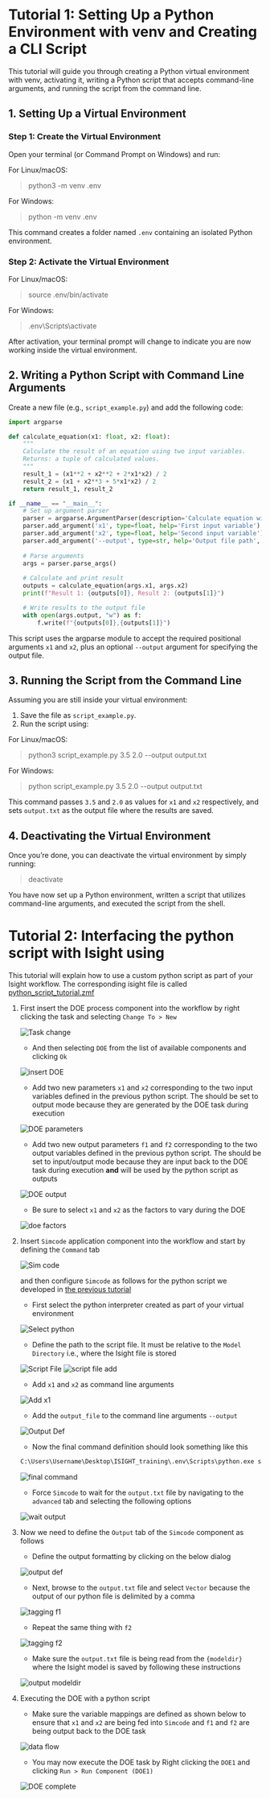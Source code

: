 # Tutorial 1: Setting Up a Python Environment with venv and Creating a CLI Script

This tutorial will guide you through creating a Python virtual environment with venv, activating it, writing a Python script that accepts command-line arguments, and running the script from the command line.

## 1. Setting Up a Virtual Environment

### Step 1: Create the Virtual Environment

Open your terminal (or Command Prompt on Windows) and run:

For Linux/macOS:
> python3 -m venv .env

For Windows:
> python -m venv .env

This command creates a folder named `.env` containing an isolated Python environment.

### Step 2: Activate the Virtual Environment

For Linux/macOS:
> source .env/bin/activate

For Windows:
> .env\Scripts\activate

After activation, your terminal prompt will change to indicate you are now working inside the virtual environment.

## 2. Writing a Python Script with Command Line Arguments

Create a new file (e.g., `script_example.py`) and add the following code:

```python
import argparse

def calculate_equation(x1: float, x2: float):
    """
    Calculate the result of an equation using two input variables.
    Returns: a tuple of calculated values.
    """
    result_1 = (x1**2 + x2**2 + 2*x1*x2) / 2
    result_2 = (x1 + x2**3 + 5*x1*x2) / 2
    return result_1, result_2

if __name__ == "__main__":
    # Set up argument parser
    parser = argparse.ArgumentParser(description='Calculate equation with two variables')
    parser.add_argument('x1', type=float, help='First input variable')
    parser.add_argument('x2', type=float, help='Second input variable')
    parser.add_argument('--output', type=str, help='Output file path', default="output.txt")
    
    # Parse arguments
    args = parser.parse_args()
    
    # Calculate and print result
    outputs = calculate_equation(args.x1, args.x2)
    print(f"Result 1: {outputs[0]}, Result 2: {outputs[1]}")

    # Write results to the output file
    with open(args.output, "w") as f:
        f.write(f"{outputs[0]},{outputs[1]}")
```

This script uses the argparse module to accept the required positional arguments `x1` and `x2`, plus an optional `--output` argument for specifying the output file.

## 3. Running the Script from the Command Line

Assuming you are still inside your virtual environment:

1. Save the file as `script_example.py`.
2. Run the script using:

For Linux/macOS:
> python3 script_example.py 3.5 2.0 --output output.txt

For Windows:
> python script_example.py 3.5 2.0 --output output.txt

This command passes `3.5` and `2.0` as values for `x1` and `x2` respectively, and sets `output.txt` as the output file where the results are saved.

## 4. Deactivating the Virtual Environment

Once you’re done, you can deactivate the virtual environment by simply running:
> deactivate

You have now set up a Python environment, written a script that utilizes command-line arguments, and executed the script from the shell.

# Tutorial 2: Interfacing the python script with Isight using 

This tutorial will explain how to use a custom python script as part of your Isight workflow. The corresponding isight file is called [python_script_tutorial.zmf](python_script_tutorial.zmf)

1. First insert the DOE process component into the workflow by right clicking the task and selecting `Change To > New`

    ![Task change](../images/isight_scripting/Task_change.png)

    * And then selecting `DOE` from the list of available components and clicking `Ok`

    ![insert DOE](../images/isight_scripting/DOE_insert.png)

    * Add two new parameters `x1` and `x2` corresponding to the two input variables defined in the previous python script. The should be set to output mode because they are generated by the DOE task during execution

    ![DOE parameters](../images/isight_scripting/DOE_params.png)

    * Add two new output parameters `f1` and `f2` corresponding to the two output variables defined in the previous python script. The should be set to input/output mode because they are input back to the DOE task during execution **and** will be used by the python script as outputs

    ![DOE output](../images/isight_scripting/DOE_output.png)

    * Be sure to select `x1` and `x2` as the factors to vary during the DOE

    ![doe factors](../images/isight_scripting/doe_factors.png)

2. Insert `Simcode` application component into the workflow and start by defining the `Command` tab

    ![Sim code](../images/isight_scripting/sim_code.png)

    and then configure `Simcode` as follows for the python script we developed in [the previous tutorial](#2-writing-a-python-script-with-command-line-arguments)

    * First select the python interpreter created as part of your virtual environment

    ![Select python](../images/isight_scripting/select_python.png)

    * Define the path to the script file. It must be relative to the `Model Directory` i.e., where the Isight file is stored

    ![Script File](../images/isight_scripting/script_file.png)
    ![script file add](../images/isight_scripting/script_file_add.png)

    * Add `x1` and `x2` as command line arguments

    ![Add x1](../images/isight_scripting/add_x1.png)

    * Add the `output_file` to the command line arguments `--output`

    ![Output Def](../images/isight_scripting/output_def.png)

    * Now the final command definition should look something like this

    ```bash
    C:\Users\Username\Desktop\ISIGHT_training\.env\Scripts\python.exe script_file x1 x2 --output output_file
    ```

    ![final command](../images/isight_scripting/final_command.png)

    * Force `Simcode` to wait for the `output.txt` file by navigating to the `advanced` tab and selecting the following options

    ![wait output](../images/isight_scripting/wait_output.png)

3. Now we need to define the `Output` tab of the `Simcode` component as follows

    * Define the output formatting by clicking on the below dialog

    ![output def](../images/isight_scripting/output_in.png)

    * Next, browse to the `output.txt` file and select `Vector` because the output of our python file is delimited by a comma

    ![tagging f1](../images/isight_scripting/tagging_f1.png)

    * Repeat the same thing with `f2`

    ![tagging f2](../images/isight_scripting/tagging_f2.png)

    * Make sure the `output.txt` file is being read from the `{modeldir}` where the Isight model is saved by following these instructions

    ![output modeldir](../images/isight_scripting/output_modeldir.png)

4. Executing the DOE with a python script

    * Make sure the variable mappings are defined as shown below to ensure that `x1` and `x2` are being fed into `Simcode` and `f1` and `f2` are being output back to the DOE task

    ![data flow](../images/isight_scripting/data_flow.png)

    * You may now execute the DOE task by Right clicking the `DOE1` and clicking `Run > Run Component (DOE1)`

    ![DOE complete](../images/isight_scripting/DOE_complete.png)